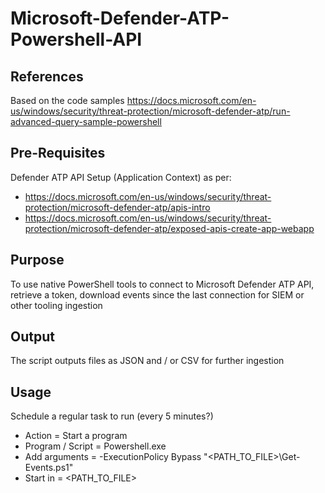 # Microsoft-Defender-ATP-Powershell-API
## References
Based on the code samples https://docs.microsoft.com/en-us/windows/security/threat-protection/microsoft-defender-atp/run-advanced-query-sample-powershell

## Pre-Requisites
Defender ATP API Setup (Application Context) as per:
* https://docs.microsoft.com/en-us/windows/security/threat-protection/microsoft-defender-atp/apis-intro 
* https://docs.microsoft.com/en-us/windows/security/threat-protection/microsoft-defender-atp/exposed-apis-create-app-webapp

## Purpose
To use native PowerShell tools to connect to Microsoft Defender ATP API, retrieve a token, download events since the last connection for SIEM or other tooling ingestion

## Output
The script outputs files as JSON and / or CSV for further ingestion

## Usage
Schedule a regular task to run (every 5 minutes?)
* Action = Start a program
* Program / Script = Powershell.exe
* Add arguments = -ExecutionPolicy Bypass "<PATH_TO_FILE>\Get-Events.ps1"
* Start in = <PATH_TO_FILE>
